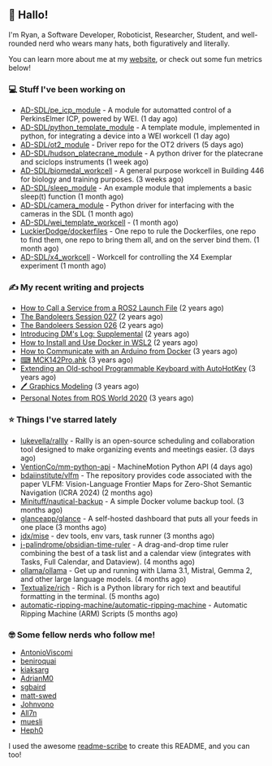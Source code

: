 ## 👋 Hallo!

I'm Ryan, a Software Developer, Roboticist, Researcher, Student, and well-rounded nerd who wears many hats, both figuratively and literally.

You can learn more about me at my [website](https://ryandlewis.dev), or check out some fun metrics below!

### 💻 Stuff I've been working on

- [AD-SDL/pe_icp_module](https://github.com/AD-SDL/pe_icp_module) - A module for automatted control of a PerkinsElmer ICP, powered by WEI. (1 day ago)
- [AD-SDL/python_template_module](https://github.com/AD-SDL/python_template_module) - A template module, implemented in python, for integrating a device into a WEI workcell (1 day ago)
- [AD-SDL/ot2_module](https://github.com/AD-SDL/ot2_module) - Driver repo for the OT2 drivers  (5 days ago)
- [AD-SDL/hudson_platecrane_module](https://github.com/AD-SDL/hudson_platecrane_module) - A python driver for the platecrane and sciclops instruments (1 week ago)
- [AD-SDL/biomedal_workcell](https://github.com/AD-SDL/biomedal_workcell) - A general purpose workcell in Building 446 for biology and training purposes. (3 weeks ago)
- [AD-SDL/sleep_module](https://github.com/AD-SDL/sleep_module) - An example module that implements a basic sleep(t) function (1 month ago)
- [AD-SDL/camera_module](https://github.com/AD-SDL/camera_module) - Python driver for interfacing with the cameras in the SDL (1 month ago)
- [AD-SDL/wei_template_workcell](https://github.com/AD-SDL/wei_template_workcell) -  (1 month ago)
- [LuckierDodge/dockerfiles](https://github.com/LuckierDodge/dockerfiles) - One repo to rule the Dockerfiles, one repo to find them, one repo to bring them all, and on the server bind them. (1 month ago)
- [AD-SDL/x4_workcell](https://github.com/AD-SDL/x4_workcell) - Workcell for controlling the X4 Exemplar experiment (1 month ago)

### ✍ My recent writing and projects

- [How to Call a Service from a ROS2 Launch File](https://ryandlewis.dev/posts/callserviceinros2launch/) (2 years ago)
- [The Bandoleers Session 027](https://ryandlewis.dev/posts/ttrpg/thebandoleers027/) (2 years ago)
- [The Bandoleers Session 026](https://ryandlewis.dev/posts/ttrpg/thebandoleers026/) (2 years ago)
- [Introducing DM&#39;s Log: Supplemental](https://ryandlewis.dev/posts/ttrpg/introducingdmslog/) (2 years ago)
- [How to Install and Use Docker in WSL2](https://ryandlewis.dev/posts/howtowsldocker/) (2 years ago)
- [How to Communicate with an Arduino from Docker](https://ryandlewis.dev/posts/howtoarduinodocker/) (3 years ago)
- [⌨ MCK142Pro.ahk](https://ryandlewis.dev/projects/mck142pro/) (3 years ago)
- [Extending an Old-school Programmable Keyboard with AutoHotKey](https://ryandlewis.dev/posts/mck142pro/) (3 years ago)
- [🖊 Graphics Modeling](https://ryandlewis.dev/projects/graphics/) (3 years ago)
- [Personal Notes from ROS World 2020](https://ryandlewis.dev/posts/rosworld2020/) (3 years ago)

### ⭐ Things I've starred lately

- [lukevella/rallly](https://github.com/lukevella/rallly) - Rallly is an open-source scheduling and collaboration tool designed to make organizing events and meetings easier. (3 days ago)
- [VentionCo/mm-python-api](https://github.com/VentionCo/mm-python-api) - MachineMotion Python API (4 days ago)
- [bdaiinstitute/vlfm](https://github.com/bdaiinstitute/vlfm) - The repository provides code associated with the paper VLFM: Vision-Language Frontier Maps for Zero-Shot Semantic Navigation (ICRA 2024) (2 months ago)
- [Minituff/nautical-backup](https://github.com/Minituff/nautical-backup) - A simple Docker volume backup tool. (3 months ago)
- [glanceapp/glance](https://github.com/glanceapp/glance) - A self-hosted dashboard that puts all your feeds in one place (3 months ago)
- [jdx/mise](https://github.com/jdx/mise) - dev tools, env vars, task runner (3 months ago)
- [j-palindrome/obsidian-time-ruler](https://github.com/j-palindrome/obsidian-time-ruler) - A drag-and-drop time ruler combining the best of a task list and a calendar view (integrates with Tasks, Full Calendar, and Dataview). (4 months ago)
- [ollama/ollama](https://github.com/ollama/ollama) - Get up and running with Llama 3.1, Mistral, Gemma 2, and other large language models. (4 months ago)
- [Textualize/rich](https://github.com/Textualize/rich) - Rich is a Python library for rich text and beautiful formatting in the terminal. (5 months ago)
- [automatic-ripping-machine/automatic-ripping-machine](https://github.com/automatic-ripping-machine/automatic-ripping-machine) - Automatic Ripping Machine (ARM) Scripts (5 months ago)

### 🤓 Some fellow nerds who follow me!

- [AntonioViscomi](https://github.com/AntonioViscomi)
- [beniroquai](https://github.com/beniroquai)
- [kiaksarg](https://github.com/kiaksarg)
- [AdrianM0](https://github.com/AdrianM0)
- [sgbaird](https://github.com/sgbaird)
- [matt-swed](https://github.com/matt-swed)
- [Johnvono](https://github.com/Johnvono)
- [All7n](https://github.com/All7n)
- [muesli](https://github.com/muesli)
- [Heph0](https://github.com/Heph0)

I used the awesome [readme-scribe](https://github.com/muesli/readme-scribe) to create this README, and you can too!

